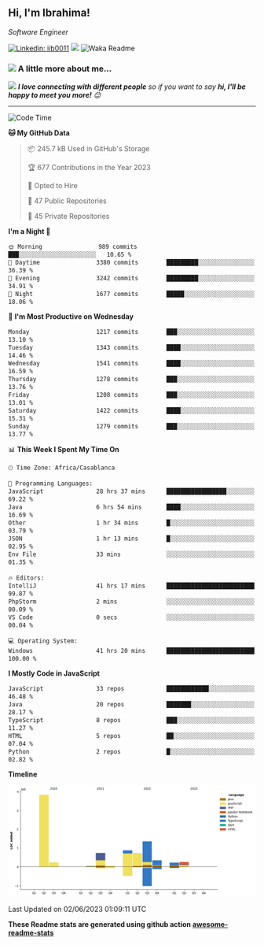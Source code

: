 <h2>Hi, I'm Ibrahima! </h2>
<p><em>Software Engineer 
</em></p>


[![Linkedin: iib0011](https://img.shields.io/badge/-iib0011-blue?style=flat-square&logo=Linkedin&logoColor=white&link=https://www.linkedin.com/in/iib0011/)](https://www.linkedin.com/in/iib0011/)
![](https://visitor-badge.glitch.me/badge?page_id=iib0011)
![Waka Readme](https://github.com/iib0011/iib0011/workflows/Waka%20Readme/badge.svg)


### <img src="https://media.giphy.com/media/VgCDAzcKvsR6OM0uWg/giphy.gif" width="50"> A little more about me...  


<img src="https://media.giphy.com/media/LnQjpWaON8nhr21vNW/giphy.gif" width="60"> <em><b>I love connecting with different people</b> so if you want to say <b>hi, I'll be happy to meet you more!</b> 😊</em>

---
<!--START_SECTION:waka-->
![Code Time](http://img.shields.io/badge/Code%20Time-2%2C145%20hrs%2028%20mins-blue)

**🐱 My GitHub Data** 

> 📦 245.7 kB Used in GitHub's Storage 
 > 
> 🏆 677 Contributions in the Year 2023
 > 
> 💼 Opted to Hire
 > 
> 📜 47 Public Repositories 
 > 
> 🔑 45 Private Repositories 
 > 
**I'm a Night 🦉** 

```text
🌞 Morning                989 commits         ███░░░░░░░░░░░░░░░░░░░░░░   10.65 % 
🌆 Daytime                3380 commits        █████████░░░░░░░░░░░░░░░░   36.39 % 
🌃 Evening                3242 commits        █████████░░░░░░░░░░░░░░░░   34.91 % 
🌙 Night                  1677 commits        █████░░░░░░░░░░░░░░░░░░░░   18.06 % 
```
📅 **I'm Most Productive on Wednesday** 

```text
Monday                   1217 commits        ███░░░░░░░░░░░░░░░░░░░░░░   13.10 % 
Tuesday                  1343 commits        ████░░░░░░░░░░░░░░░░░░░░░   14.46 % 
Wednesday                1541 commits        ████░░░░░░░░░░░░░░░░░░░░░   16.59 % 
Thursday                 1278 commits        ███░░░░░░░░░░░░░░░░░░░░░░   13.76 % 
Friday                   1208 commits        ███░░░░░░░░░░░░░░░░░░░░░░   13.01 % 
Saturday                 1422 commits        ████░░░░░░░░░░░░░░░░░░░░░   15.31 % 
Sunday                   1279 commits        ███░░░░░░░░░░░░░░░░░░░░░░   13.77 % 
```


📊 **This Week I Spent My Time On** 

```text
🕑︎ Time Zone: Africa/Casablanca

💬 Programming Languages: 
JavaScript               28 hrs 37 mins      █████████████████░░░░░░░░   69.22 % 
Java                     6 hrs 54 mins       ████░░░░░░░░░░░░░░░░░░░░░   16.69 % 
Other                    1 hr 34 mins        █░░░░░░░░░░░░░░░░░░░░░░░░   03.79 % 
JSON                     1 hr 13 mins        █░░░░░░░░░░░░░░░░░░░░░░░░   02.95 % 
Env File                 33 mins             ░░░░░░░░░░░░░░░░░░░░░░░░░   01.35 % 

🔥 Editors: 
IntelliJ                 41 hrs 17 mins      █████████████████████████   99.87 % 
PhpStorm                 2 mins              ░░░░░░░░░░░░░░░░░░░░░░░░░   00.09 % 
VS Code                  0 secs              ░░░░░░░░░░░░░░░░░░░░░░░░░   00.04 % 

💻 Operating System: 
Windows                  41 hrs 20 mins      █████████████████████████   100.00 % 
```

**I Mostly Code in JavaScript** 

```text
JavaScript               33 repos            ████████████░░░░░░░░░░░░░   46.48 % 
Java                     20 repos            ███████░░░░░░░░░░░░░░░░░░   28.17 % 
TypeScript               8 repos             ███░░░░░░░░░░░░░░░░░░░░░░   11.27 % 
HTML                     5 repos             ██░░░░░░░░░░░░░░░░░░░░░░░   07.04 % 
Python                   2 repos             █░░░░░░░░░░░░░░░░░░░░░░░░   02.82 % 
```



**Timeline**

![Lines of Code chart](https://raw.githubusercontent.com/iib0011/iib0011/master/assets/bar_graph.png)


 Last Updated on 02/06/2023 01:09:11 UTC
<!--END_SECTION:waka-->

**These Readme stats are generated using github action [awesome-readme-stats](https://github.com/iib0011/waka-readme-stats)**
